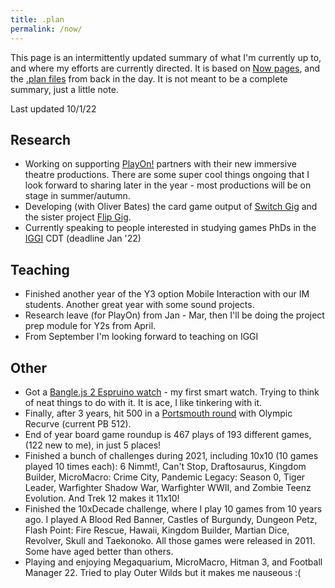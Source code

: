 ```yaml
---
title: .plan
permalink: /now/
---
```


This page is an intermittently updated summary of what I'm currently up to, and where my efforts are currently directed. It is based on [Now pages](https://nownownow.com/about), and the [.plan files](https://datatracker.ietf.org/doc/html/rfc1288) from back in the day. It is not meant to be a complete summary, just a little note.

Last updated 10/1/22

## Research
* Working on supporting [PlayOn!](/projects/play-on) partners with their new immersive theatre productions. There are some super cool things ongoing that I look forward to sharing later in the year - most productions will be on stage in summer/autumn.
* Developing (with Oliver Bates) the card game output of [Switch Gig](/projects/switch-gig) and the sister project [Flip Gig](http://www.flipgig.org/).
* Currently speaking to people interested in studying games PhDs in the [IGGI](https://iggi.org.uk) CDT (deadline Jan '22)

## Teaching
* Finished another year of the Y3 option Mobile Interaction with our IM students. Another great year with some sound projects.
* Research leave (for PlayOn) from Jan - Mar, then I'll be doing the project prep module for Y2s from April.
* From September I'm looking forward to teaching on IGGI

## Other
* Got a [Bangle.js 2 Espruino watch](https://www.espruino.com/) - my first smart watch. Trying to think of neat things to do with it. It is ace, I like tinkering with it.
* Finally, after 3 years, hit 500 in a [Portsmouth round](https://www.calcresult.com/reference/archery/target_archery_reference.html#PortsmouthRound) with Olympic Recurve (current PB 512).
* End of year board game roundup is 467 plays of 193 different games, (122 new to me), in just 5 places! 
* Finished a bunch of challenges during 2021, including 10x10 (10 games played 10 times each): 6 Nimmt!, Can't Stop, Draftosaurus, Kingdom Builder, MicroMacro: Crime City, Pandemic Legacy: Season 0, Tiger Leader, Warfighter Shadow War, Warfighter WWII, and Zombie Teenz Evolution. And Trek 12 makes it 11x10!
* Finished the 10xDecade challenge, where I play 10 games from 10 years ago. I played A Blood Red Banner, Castles of Burgundy, Dungeon Petz, Flash Point: Fire Rescue, Hawaii, Kingdom Builder, Martian Dice, Revolver, Skull and Taekonoko. All those games were released in 2011. Some have aged better than others.
* Playing and enjoying Megaquarium, MicroMacro, Hitman 3, and Football Manager 22. Tried to play Outer Wilds but it makes me nauseous :( 
